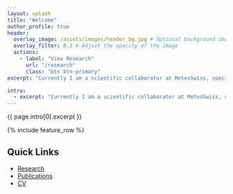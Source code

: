 ```yaml
---
layout: splash
title: "Welcome"
author_profile: true
header:
  overlay_image: /assets/images/header_bg.jpg # Optional background image
  overlay_filter: 0.3 # Adjust the opacity of the image
  actions:
    - label: "View Research"
      url: "/research"
      class: "btn btn-primary"
excerpt: "Currently I am a scientific collaborator at MeteoSwiss, specializing in radar meteorology."

intro:
  - excerpt: "Currently I am a scientific collaborator at MeteoSwiss, specializing in radar meteorology."
---
```


<div class="intro">
  {{ page.intro[0].excerpt }}
</div>

{% include feature_row %}

## Quick Links
- [Research](research)
- [Publications](publications)
- [CV](cv)